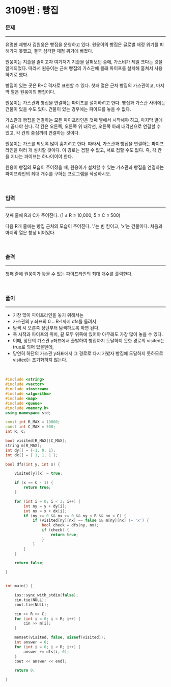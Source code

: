 3109번 : 빵집
===
### 문제
---
유명한 제빵사 김원웅은 빵집을 운영하고 있다. 원웅이의 빵집은 글로벌 재정 위기를 피해가지 못했고, 결국 심각한 재정 위기에 빠졌다.

원웅이는 지출을 줄이고자 여기저기 지출을 살펴보던 중에, 가스비가 제일 크다는 것을 알게되었다. 따라서 원웅이는 근처 빵집의 가스관에 몰래 파이프를 설치해 훔쳐서 사용하기로 했다.

빵집이 있는 곳은 R*C 격자로 표현할 수 있다. 첫째 열은 근처 빵집의 가스관이고, 마지막 열은 원웅이의 빵집이다.

원웅이는 가스관과 빵집을 연결하는 파이프를 설치하려고 한다. 빵집과 가스관 사이에는 건물이 있을 수도 있다. 건물이 있는 경우에는 파이프를 놓을 수 없다.

가스관과 빵집을 연결하는 모든 파이프라인은 첫째 열에서 시작해야 하고, 마지막 열에서 끝나야 한다. 각 칸은 오른쪽, 오른쪽 위 대각선, 오른쪽 아래 대각선으로 연결할 수 있고, 각 칸의 중심끼리 연결하는 것이다.

원웅이는 가스를 되도록 많이 훔치려고 한다. 따라서, 가스관과 빵집을 연결하는 파이프라인을 여러 개 설치할 것이다. 이 경로는 겹칠 수 없고, 서로 접할 수도 없다. 즉, 각 칸을 지나는 파이프는 하나이어야 한다.

원웅이 빵집의 모습이 주어졌을 때, 원웅이가 설치할 수 있는 가스관과 빵집을 연결하는 파이프라인의 최대 개수를 구하는 프로그램을 작성하시오.

<br>

### 입력
---
첫째 줄에 R과 C가 주어진다. (1 ≤ R ≤ 10,000, 5 ≤ C ≤ 500)

다음 R개 줄에는 빵집 근처의 모습이 주어진다. '.'는 빈 칸이고, 'x'는 건물이다. 처음과 마지막 열은 항상 비어있다.

<br>

### 출력
---
첫째 줄에 원웅이가 놓을 수 있는 파이프라인의 최대 개수를 출력한다.

<br>

### 풀이
---

- 가장 많이 파이프라인을 놓기 위해서는
- 가스관의 y 좌표의 0 .. R-1까지 dfs를 돌려서
- 탐색 시 오른쪽 상단부터 탐색하도록 하면 된다.
- 즉 시작과 파이프의 위치, 끝 모두 위쪽에 있어야 아무래도 가장 많이 놓을 수 있다.
- 이때, 상단의 가스관 y좌표에서 출발하여 빵집까지 도달하지 못한 경로의 visited는 true로 되어 있을텐데,
- 당연히 하단의 가스관 y좌표에서 그 경로로 다시 가봤자 빵집에 도달하지 못하므로 visited는 초기화하지 않는다.


<br>

```c++
#include <string>
#include <vector>
#include <iostream>
#include <algorithm>
#include <map>
#include <queue>
#include <memory.h>
using namespace std;

const int R_MAX = 10000;
const int C_MAX = 500;
int R, C;

bool visited[R_MAX][C_MAX];
string m[R_MAX];
int dy[] = {-1, 0, 1};
int dx[] = { 1, 1, 1 };

bool dfs(int y, int x) {

	visited[y][x] = true;

	if (x == C - 1) {
		return true;
	}

	for (int i = 0; i < 3; i++) {
		int ny = y + dy[i];
		int nx = x + dx[i];
		if (ny >= 0 && nx >= 0 && ny < R && nx < C) {
			if (visited[ny][nx] == false && m[ny][nx] != 'x') {
				bool check = dfs(ny, nx);
				if (check) {
					return true;
				}
			}
		}
	}

	return false;

}


int main() {

	ios::sync_with_stdio(false);
	cin.tie(NULL);
	cout.tie(NULL);

	cin >> R >> C;
	for (int i = 0; i < R; i++) {
		cin >> m[i];
	}

	memset(visited, false, sizeof(visited));
	int answer = 0;
	for (int i = 0; i < R; i++) {
		answer += dfs(i, 0);
	}
	cout << answer << endl;

	return 0;

}

```
